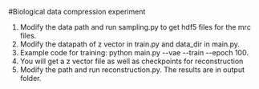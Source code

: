 #Biological data compression experiment
1. Modify the data path and run sampling.py to get hdf5 files for the mrc files.
2. Modify the datapath of z vector in train.py and data_dir in main.py.
3. Example code for training: python main.py --vae  --train --epoch 100.
4. You will get a z vector file as well as checkpoints for reconstruction
5. Modify the path and run reconstruction.py. The results are in output folder.

